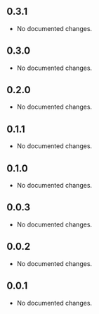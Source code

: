 ## 0.3.1

- No documented changes.

## 0.3.0

- No documented changes.

## 0.2.0

- No documented changes.

## 0.1.1

- No documented changes.

## 0.1.0

- No documented changes.

## 0.0.3

- No documented changes.

## 0.0.2

- No documented changes.

## 0.0.1

- No documented changes.

